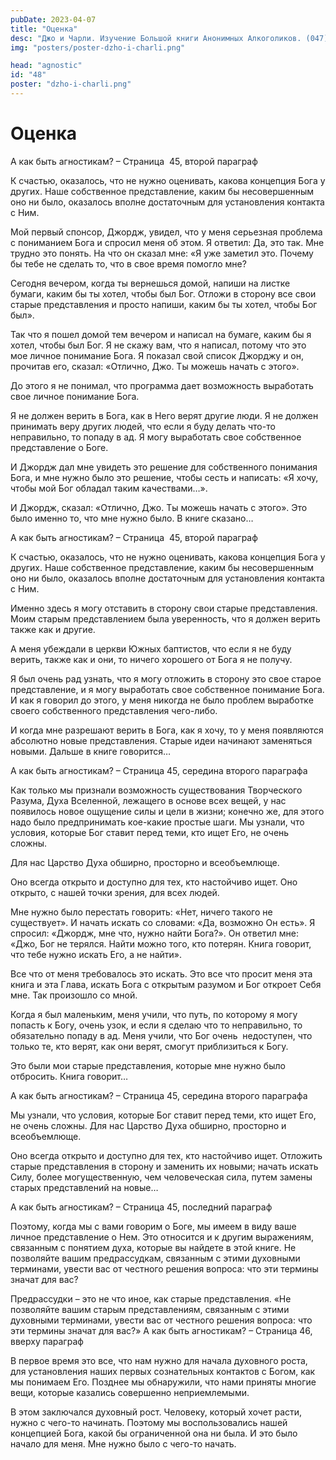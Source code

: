 ```yaml
---
pubDate: 2023-04-07
title: "Оценка"
desc: "Джо и Чарли. Изучение Большой книги Анонимных Алкоголиков. (047)"
img: "posters/poster-dzho-i-charli.png"

head: "agnostic"
id: "48"
poster: "dzho-i-charli.png"
---
```


# Оценка

А как быть агностикам? – Страница  45, второй параграф

К счастью, оказалось, что не нужно оценивать, какова концепция Бога у других. Наше собственное представление, каким бы несовершенным оно ни было, оказалось вполне достаточным для установления контакта с Ним.

Мой первый спонсор, Джордж, увидел, что у меня серьезная проблема с пониманием Бога и спросил меня об этом. Я ответил: Да, это так. Мне трудно это понять. На что он сказал мне: «Я уже заметил это. Почему бы тебе не сделать то, что в свое время помогло мне?

Сегодня вечером, когда ты вернешься домой, напиши на листке бумаги, каким бы ты хотел, чтобы был Бог. Отложи в сторону все свои старые представления и просто напиши, каким бы ты хотел, чтобы Бог был».

Так что я пошел домой тем вечером и написал на бумаге, каким бы я хотел, чтобы был Бог. Я не скажу вам, что я написал, потому что это мое личное понимание Бога. Я показал свой список Джорджу и он, прочитав его, сказал: «Отлично, Джо. Ты можешь начать с этого».

До этого я не понимал, что программа дает возможность выработать свое личное понимание Бога.

Я не должен верить в Бога, как в Него верят другие люди. Я не должен принимать веру других людей, что если я буду делать что-то неправильно, то попаду в ад. Я могу выработать свое собственное представление о Боге.

И Джордж дал мне увидеть это решение для собственного понимания Бога, и мне нужно было это решение, чтобы сесть и написать: «Я хочу, чтобы мой Бог обладал таким качествами…».

И Джордж, сказал: «Отлично, Джо. Ты можешь начать с этого». Это было именно то, что мне нужно было. В книге сказано…

А как быть агностикам? – Страница  45, второй параграф

К счастью, оказалось, что не нужно оценивать, какова концепция Бога у других. Наше собственное представление, каким бы несовершенным оно ни было, оказалось вполне достаточным для установления контакта с Ним.

Именно здесь я могу отставить в сторону свои старые представления. Моим старым представлением была уверенность, что я должен верить также как и другие.

А меня убеждали в церкви Южных баптистов, что если я не буду верить, также как и они, то ничего хорошего от Бога я не получу.

Я был очень рад узнать, что я могу отложить в сторону это свое старое представление, и я могу выработать свое собственное понимание Бога. И как я говорил до этого, у меня никогда не было проблем выработке своего собственного представления чего-либо.

И когда мне разрешают верить в Бога, как я хочу, то у меня появляются абсолютно новые представления. Старые идеи начинают заменяться новыми. Дальше в книге говорится…

А как быть агностикам? – Страница 45, середина второго параграфа

Как только мы признали возможность существования Творческого Разума, Духа Вселенной, лежащего в основе всех вещей, у нас появилось новое ощущение силы и цели в жизни; конечно же, для этого надо было предпринимать кое-какие простые шаги. Мы узнали, что условия, которые Бог ставит перед теми, кто ищет Его, не очень сложны.

Для нас Царство Духа обширно, просторно и всеобъемлюще.

Оно всегда открыто и доступно для тех, кто настойчиво ищет. Оно открыто, с нашей точки зрения, для всех людей.

Мне нужно было перестать говорить: «Нет, ничего такого не существует». И начать искать со словами: «Да, возможно Он есть». Я спросил: «Джордж, мне что, нужно найти Бога?». Он ответил мне: «Джо, Бог не терялся. Найти можно того, кто потерян. Книга говорит, что тебе нужно искать Его, а не найти».

Все что от меня требовалось это искать. Это все что просит меня эта книга и эта Глава, искать Бога с открытым разумом и Бог откроет Себя мне. Так произошло со мной.

Когда я был маленьким, меня учили, что путь, по которому я могу попасть к Богу, очень узок, и если я сделаю что то неправильно, то обязательно попаду в ад. Меня учили, что Бог очень  недоступен, что только те, кто верят, как они верят, смогут приблизиться к Богу.

Это были мои старые представления, которые мне нужно было отбросить. Книга говорит…

А как быть агностикам? – Страница 45, середина второго параграфа

Мы узнали, что условия, которые Бог ставит перед теми, кто ищет Его, не очень сложны. Для нас Царство Духа обширно, просторно и всеобъемлюще.

Оно всегда открыто и доступно для тех, кто настойчиво ищет.
Отложить старые представления в сторону и заменить их новыми; начать искать Силу, более могущественную, чем человеческая сила, путем замены старых представлений на новые…

А как быть агностикам? – Страница 45, последний параграф

Поэтому, когда мы с вами говорим о Боге, мы имеем в виду ваше личное представление о Нем. Это относится и к другим выражениям, связанным с понятием духа, которые вы найдете в этой книге. Не позволяйте вашим предрассудкам, связанным с этими духовными терминами, увести вас от честного решения вопроса: что эти термины значат для вас?

Предрассудки – это не что иное, как старые представления. «Не позволяйте вашим старым представлениям, связанным с этими духовными терминами, увести вас от честного решения вопроса: что эти термины значат для вас?»
А как быть агностикам? – Страница 46, вверху параграф

В первое время это все, что нам нужно для начала духовного роста, для установления наших первых сознательных контактов с Богом, как мы понимаем Его. Позднее мы обнаружили, что нами приняты многие вещи, которые казались совершенно неприемлемыми.

В этом заключался духовный рост. Человеку, который хочет расти, нужно с чего-то начинать. Поэтому мы воспользовались нашей концепцией Бога, какой бы ограниченной она ни была.
И это было начало для меня. Мне нужно было с чего-то начать.
